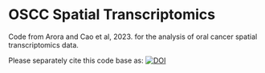# OSCC Spatial Transcriptomics
Code from Arora and Cao et al, 2023. for the analysis of oral cancer spatial transcriptomics data.

Please separately cite this code base as: [![DOI](https://zenodo.org/badge/434734032.svg)](https://zenodo.org/badge/latestdoi/434734032)
